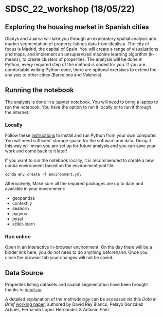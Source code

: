 # SDSC_22_workshop (18/05/22)
## Exploring the housing market in Spanish cities 
Gladys and Juanra will take you through an exploratory spatial analysis and market segmentation of property listings data from idealista. The city of focus is Madrid, the capital of Spain. You will create a range of visualuations and maps, and implement an unsupervised machine learning algorithm (k-means), to create clusters of properties. The analysis will be done in Python, every required step of the method is coded for you. If you are comfortable writing Python code, there are optional exersises to extend the analysis to other cities (Barcelona and Valencia). 

## Running the notebook 
The analysis is done in a jupyter notebook. You will need to bring a laptop to run the notebook. You have the option to run it locally or to run it through the internet. 

### Locally 
Follow these [instructions](https://gdsl-ul.github.io/soft_install/) to install and run Python from your own computer. You will need sufficient storage space for the software and data. 
Doing it this way will mean you are set up for future analysis and you can save your work and come back to it later! 

If you want to run the notebook locally, it is recommended to create a new conda environment based on the environment.yml file.

```
conda env create -f environment.yml
```
Alternatively, Make sure all the required packages are up to date and available in your environment:
  - geopandas
  - contextily
  - seaborn
  - pygeos
  - pysal
  - scikit-learn

### Run online 
Open in an interactive in-browser environment. On the day there will be a binder link here, you do not need to do anything beforehand. Once you close the browser tab your changes will not be saved.

## Data Source
Properties listing datasets and spatial segmentation have been brought thanks to [idealista](https://idealista.com/en/).

A detailed explanation of the methodology can be accessed via this _Data in Brief_ [working paper](https://github.com/paezha/idealista18/blob/master/data-in-brief/dib-idealista18.pdf), 
authored by David Rey Blanco, Pelayo González Arbués, Fernando López Hernández & Antonio Páez.
